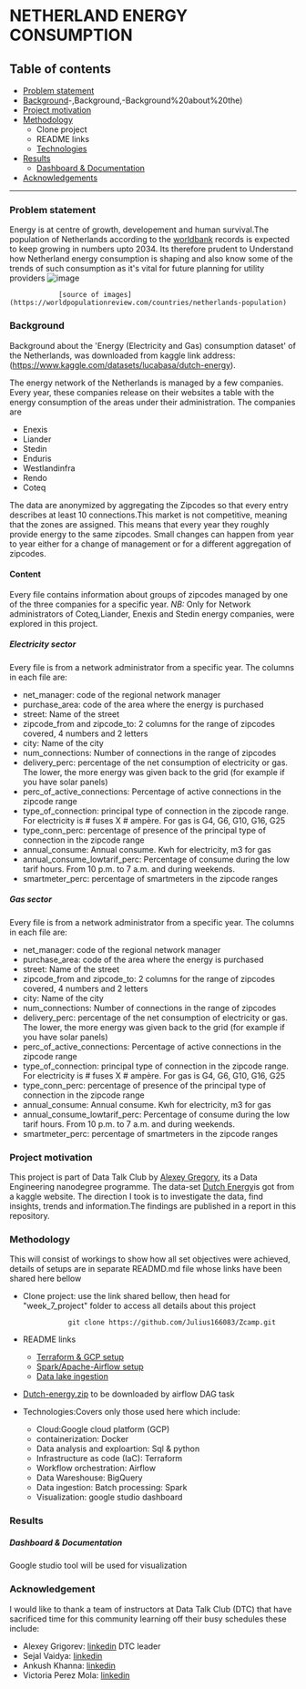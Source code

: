 #                                       NETHERLAND ENERGY CONSUMPTION
## Table of contents
   * [Problem statement](https://github.com/Julius166083/Zcamp/blob/master/week_7_project/Readme.md#:~:text=Acknowledgements-,Problem%20statement,-Energy%20is%20at)
   * [Background](https://github.com/Julius166083/Zcamp/blob/master/week_7_project/Readme.md#:~:text=countries/netherlands%2Dpopulation)-,Background,-Background%20about%20the)
   * [Project motivation](https://github.com/Julius166083/Zcamp/blob/master/week_7_project/Readme.md#:~:text=the%20zipcode%20ranges-,Project%20motivation,-This%20project%20is)
   * [Methodology](https://github.com/Julius166083/Zcamp/tree/master/week_7_project#:~:text=in%20this%20repository.-,Methodology,-This%20will%20consist)
     * Clone project
     * README links
     * [Technologies](https://github.com/Julius166083/Zcamp/blob/master/week_7_project/data_lake_ingestion/dags/README.md#:~:text=airflow%20DAG%20task-,Technologies,-%3A)
   * [Results](https://github.com/Julius166083/Zcamp/blob/master/week_7_project/data_lake_ingestion/dags/README.md#:~:text=google%20studio%20dashboard-,Results,-Dashboard%20%26%20Documentation)
     * [Dashboard & Documentation](https://github.com/Julius166083/Zcamp/blob/master/week_7_project/data_lake_ingestion/dags/README.md#:~:text=Results-,Dashboard%20%26%20Documentation,-Google%20studio%20tool)
   * [Acknowledgements](https://github.com/Julius166083/Zcamp/blob/master/week_7_project/data_lake_ingestion/dags/README.md#:~:text=Dashboard-,Acknowledgement,-%C2%A9%202022%20GitHub%2C%20Inc)
   
-----------------------------------------------------------------------------------------------------------------------
### Problem statement
Energy is at centre of growth, developement and human survival.The population of Netherlands according to the [worldbank](https://worldpopulationreview.com/countries/netherlands-population) records is expected to keep growing in numbers upto 2034. Its therefore prudent to Understand how Netherland energy consumption is shaping and also know some of the trends of such consumption as it's vital for future planning for utility providers 
         ![image](https://user-images.githubusercontent.com/87927403/161374029-fef220ae-6ce3-4b18-931f-60bd5934819b.png)
         
         
                [source of images](https://worldpopulationreview.com/countries/netherlands-population) 

### Background
Background about the 'Energy (Electricity and Gas) consumption dataset' of the Netherlands, was downloaded from kaggle link address: (https://www.kaggle.com/datasets/lucabasa/dutch-energy).

The energy network of the Netherlands is managed by a few companies. Every year, these companies release on their websites a table with the energy consumption of the areas under their administration. The companies are
       
   * Enexis
   * Liander
   * Stedin
   * Enduris
   * Westlandinfra
   * Rendo
   * Coteq
   
The data are anonymized by aggregating the Zipcodes so that every entry describes at least 10 connections.This market is
not competitive, meaning that the zones are assigned. This means that every year they roughly provide energy to the same zipcodes. Small changes can happen from year to year either for a change of management or for a different aggregation of zipcodes.
       
#### Content
Every file contains information about groups of zipcodes managed by one of the three companies for a specific year.
*NB:* Only for Network administrators of Coteq,Liander, Enexis and Stedin energy companies, were explored in this project.
     
##### Electricity sector
Every file is from a network administrator from a specific year.
The columns in each file are:
       
   * net_manager: code of the regional network manager
   * purchase_area: code of the area where the energy is purchased
   * street: Name of the street
   * zipcode_from and zipcode_to: 2 columns for the range of zipcodes covered, 4 numbers and 2 letters
   * city: Name of the city
   * num_connections: Number of connections in the range of zipcodes
   * delivery_perc: percentage of the net consumption of electricity or gas. The lower, the more energy was given back 
     to the grid (for example if you have solar panels)
   * perc_of_active_connections: Percentage of active connections in the zipcode range
   * type_of_connection: principal type of connection in the zipcode range. For electricity is # fuses X # ampère. For 
     gas is G4, G6, G10, G16, G25
   * type_conn_perc: percentage of presence of the principal type of connection in the zipcode range 
   * annual_consume: Annual consume. Kwh for electricity, m3 for gas
   * annual_consume_lowtarif_perc: Percentage of consume during the low tarif hours. From 10 
     p.m. to 7 a.m. and during weekends.
   * smartmeter_perc: percentage of smartmeters in the zipcode ranges

##### Gas sector
Every file is from a network administrator from a specific year.
The columns in each file are:
       
   * net_manager: code of the regional network manager
   * purchase_area: code of the area where the energy is purchased
   * street: Name of the street
   * zipcode_from and zipcode_to: 2 columns for the range of zipcodes covered, 4 numbers and 2 letters
   * city: Name of the city
   * num_connections: Number of connections in the range of zipcodes
   * delivery_perc: percentage of the net consumption of electricity or gas. The lower, the more energy was given back        to the grid (for example if you have solar panels) 
   * perc_of_active_connections: Percentage of active connections in the zipcode range
   * type_of_connection: principal type of connection in the zipcode range. For electricity is # fuses X # ampère. For        gas is G4, G6, G10, G16, G25    
   * type_conn_perc: percentage of presence of the principal type of connection in the zipcode range  
   * annual_consume: Annual consume. Kwh for electricity, m3 for gas
   * annual_consume_lowtarif_perc: Percentage of consume during the low tarif hours. From 10  p.m. to 7 a.m. and during      weekends.
   * smartmeter_perc: percentage of smartmeters in the zipcode ranges

### Project motivation
This project is part of Data Talk Club by [Alexey Gregory](https://www.youtube.com/watch?v=bkJZDmreIpA&list=PL3MmuxUbc_hJed7dXYoJw8DoCuVHhGEQb), its a Data Engineering nanodegree programme. The data-set [Dutch Energy](https://www.kaggle.com/lucabasa/dutch-energy)is got from a kaggle website. The direction I took is to investigate the data, find insights, trends and information.The findings are published in a report in this repository.
### Methodology
This will consist of workings to show how all set objectives were achieved, details of setups are in separate READMD.md file whose links have been shared here bellow
   * Clone project: use the link shared bellow, then head for "week_7_project" folder to access all details about this project
   
                    git clone https://github.com/Julius166083/Zcamp.git
         
   * README links
      - [Terraform & GCP setup](https://github.com/Julius166083/Zcamp/blob/master/week_7_project/Terraform/README.md)
      - [Spark/Apache-Airflow setup](https://github.com/Julius166083/Zcamp/blob/master/week_7_project/data_lake_ingestion/README.md)
      - [Data lake ingestion](https://github.com/Julius166083/Zcamp/blob/master/week_7_project/data_lake_ingestion/README2.md)   
   * [Dutch-energy.zip](https://www.kaggle.com/lucabasa/dutch-energy) to be downloaded by airflow DAG task 
   * Technologies:Covers only those used here which include:
      * Cloud:Google cloud platform (GCP)
      * containerization: Docker
      * Data analysis and exploartion: Sql & python
      * Infrastructure as code (IaC): Terraform
      * Workflow orchestration: Airflow
      * Data Wareshouse: BigQuery
      * Data ingestion: Batch processing: Spark
      * Visualization: google studio dashboard
### Results
##### Dashboard & Documentation
Google studio tool will be used for visualization
### Acknowledgement
I would like to thank a team of instructors at Data Talk Club (DTC) that have sacrificed time for this community learning off their busy schedules these include:
   * Alexey Grigorev: [linkedin](https://linkedin.com/in/agrigorev) DTC leader
   * Sejal Vaidya: [linkedin](https://linkedin.com/in/vaidyasejal)
   * Ankush Khanna: [linkedin](https://linkedin.com/in/ankushkhanna2)
   * Victoria Perez Mola: [linkedin](https://www.linkedin.com/in/victoriaperezmola/)
      
